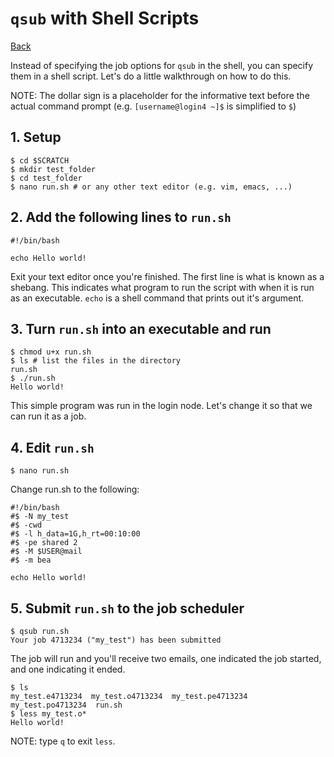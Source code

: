 # `qsub` with Shell Scripts
[Back](README.md)

Instead of specifying the job options for `qsub` in the shell, you can specify them in a shell script. Let's do a little walkthrough on how to do this.

NOTE: The dollar sign is a placeholder for the informative text before the actual command prompt (e.g. `[username@login4 ~]$` is simplified to `$`)

## 1. Setup
```console
$ cd $SCRATCH
$ mkdir test_folder
$ cd test_folder
$ nano run.sh # or any other text editor (e.g. vim, emacs, ...)
```

## 2. Add the following lines to `run.sh`
```shell
#!/bin/bash

echo Hello world!
```
Exit your text editor once you're finished. The first line is what is known as a shebang. This indicates what program to run the script with when it is run as an executable. `echo` is a shell command that prints out it's argument.

## 3. Turn `run.sh` into an executable and run
```console
$ chmod u+x run.sh
$ ls # list the files in the directory
run.sh
$ ./run.sh
Hello world!
```
This simple program was run in the login node. Let's change it so that we can run it as a job.
## 4. Edit `run.sh`
```console
$ nano run.sh
```
Change run.sh to the following:
```shell
#!/bin/bash
#$ -N my_test
#$ -cwd
#$ -l h_data=1G,h_rt=00:10:00
#$ -pe shared 2
#$ -M $USER@mail
#$ -m bea

echo Hello world!
```

## 5. Submit `run.sh` to the job scheduler
```console
$ qsub run.sh 
Your job 4713234 ("my_test") has been submitted
```
The job will run and you'll receive two emails, one indicated the job started, and one indicating it ended.
```console
$ ls
my_test.e4713234  my_test.o4713234  my_test.pe4713234  my_test.po4713234  run.sh
$ less my_test.o*
Hello world!
```
NOTE: type `q` to exit `less`.

